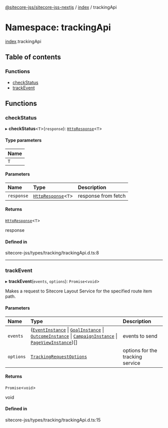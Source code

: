 [@sitecore-jss/sitecore-jss-nextjs](../README.md) / [index](index.md) / trackingApi

# Namespace: trackingApi

[index](index.md).trackingApi

## Table of contents

### Functions

- [checkStatus](index.trackingApi.md#checkstatus)
- [trackEvent](index.trackingApi.md#trackevent)

## Functions

### checkStatus

▸ **checkStatus**<`T`\>(`response`): [`HttpResponse`](../interfaces/index.HttpResponse.md)<`T`\>

#### Type parameters

| Name |
| :------ |
| `T` |

#### Parameters

| Name | Type | Description |
| :------ | :------ | :------ |
| `response` | [`HttpResponse`](../interfaces/index.HttpResponse.md)<`T`\> | response from fetch |

#### Returns

[`HttpResponse`](../interfaces/index.HttpResponse.md)<`T`\>

response

#### Defined in

sitecore-jss/types/tracking/trackingApi.d.ts:8

___

### trackEvent

▸ **trackEvent**(`events`, `options`): `Promise`<`void`\>

Makes a request to Sitecore Layout Service for the specified route item path.

#### Parameters

| Name | Type | Description |
| :------ | :------ | :------ |
| `events` | ([`EventInstance`](../interfaces/index.EventInstance.md) \| [`GoalInstance`](../interfaces/index.GoalInstance.md) \| [`OutcomeInstance`](../interfaces/index.OutcomeInstance.md) \| [`CampaignInstance`](../interfaces/index.CampaignInstance.md) \| [`PageViewInstance`](../interfaces/index.PageViewInstance.md))[] | events to send |
| `options` | [`TrackingRequestOptions`](../interfaces/index.TrackingRequestOptions.md) | options for the tracking service |

#### Returns

`Promise`<`void`\>

void

#### Defined in

sitecore-jss/types/tracking/trackingApi.d.ts:15
